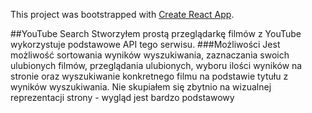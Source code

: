 This project was bootstrapped with [Create React App](https://github.com/facebookincubator/create-react-app).


##YouTube Search
Stworzyłem prostą przeglądarkę filmów z YouTube wykorzystuje podstawowe API tego serwisu.
###Możliwości
Jest możliwość sortowania wyników wyszukiwania, zaznaczania swoich ulubionych filmów, przeglądania ulubionych, wyboru ilości wyników na stronie oraz wyszukiwanie konkretnego filmu na podstawie tytułu z wyników wyszukiwania. Nie skupiałem się zbytnio na wizualnej reprezentacji strony - wygląd jest bardzo podstawowy
